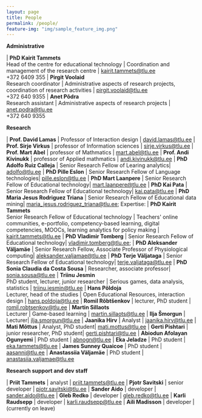 ```yaml
---
layout: page
title: People
permalink: /people/
feature-img: "img/sample_feature_img.png"
---
```


**Administrative**

| **PhD Kairit Tammets** <br>Head of the centre for educational technology | Coordination and management of the research centre | kairit.tammets@tlu.ee<br> +372 6409 355
| **Pirgit Voolaid** <br>Research coordinator |  Administrative aspects of research projects, coordination of research activities | pirgit.voolaid@tlu.ee<br> +372 640 9355
| **Anet Põdra** <br> Research assistant | Administrative aspects of research projects | anet.podra@tlu.ee<br> +372 640 9355

**Research**

| **Prof. David Lamas** | Professor of Interaction design | david.lamas@tlu.ee
| **Prof. Sirje Virkus** | professor of Information sciences | sirje.virkus@tlu.ee
| **Prof. Mart Abel** | professor of Mathmatics | mart.abel@tlu.ee
| **Prof. Andi Kivinukk** | professor of Applied mathmatics | andi.kivinukk@tlu.ee
| **PhD Adolfo Ruiz Calleja** | Senior Research Fellow of Learing analytics| adolfo@tlu.ee
| **PhD Pille Eslon** | Senior Research Fellow of Language technologies| pille.eslon@tlu.ee
| **PhD Mart Laanpere** | Senior Research Fellow of Educational technology| mart.laanpere@tlu.ee
| **PhD Kai Pata** | Senior Research Fellow of Educational technology| kai.pata@tlu.ee
| **PhD Maria Jesus Rodriguez Triana** | Senior Research Fellow of Educational data mining| 	maria_jesus.rodriguez_triana@tlu.ee; Expertise:
| **PhD Kairit Tammets** <br> Senior Research Fellow of Educational technology | Teachers' online communities, e-portfolio, competency-based learning, digital competencies, MOOCs, learning analytics for policy making | kairit.tammets@tlu.ee
| **PhD Vladimir Tomberg** | Senior Research Fellow of Educational technology| vladimir.tomberg@tlu.ee; 
| **PhD Aleksander Väljamäe** | Senior Research Fellow, Associate Professor of Physiological computing| aleksander.valjamae@tlu.ee
| **PhD Terje Väljataga** | Senior Research Fellow of Educational technology| terje.valjataga@tlu.ee
| **PhD Sonia Claudia da Costa Sousa** | Researcher, associate professor| sonia.sousa@tlu.ee
| **Triinu Jesmin** <br> PhD student, lecturer, junior researcher | Serious games, data analysis, statistics  | triinu.jesmin@tlu.ee
| **Hans Põldoja** <br> Lecturer, head of the studies  | Open Educational Resources, interaction design | hans.poldoja@tlu.ee
| **Romil Rõbtšenkov** | lecturer, PhD student  | romil.robtsenkov@tlu.ee
| **Martin Sillaots** <br> Lecturer | Game-based learning | martin.sillaots@tlu.ee
| **Ilja Šmorgun** | Lecturer| ilja.smorgun@tlu.ee
| **Jaanika Hirv** | Analyst | jaanika.hirv@tlu.ee
| **Mati Mõttus** | Analyst, PhD student| mati.mottus@tlu.ee
| **Gerti Pishtari** | junior researcher, PhD student| gerti.pishtari@tlu.ee
| **Abiodun Afolayan Ogunyemi** | PhD student | abnogn@tlu.ee
| **Eka Jeladze** | PhD student | eka.tammets@tlu.ee
| **James Sunney Quaicoe** | PhD student | aasanni@tlu.ee
| **Anastassiia Väljamäe** | PhD student  | anastasiia.valjamae@tlu.ee


**Research support and dev staff**

| **Priit Tammets** | analyst | priit.tammets@tlu.ee
| **Pjotr Savitski** | senior developer | pjotr.savitski@tlu.ee
| **Sander Aido** | developer | sander.aido@tlu.ee
| **Gleb Redko** | developer | gleb.redko@tlu.ee
| **Karli Raudsepp** | developer | karli.raudsepp@tlu.ee
| **Aili Madisson** | developer | (currently on leave)
